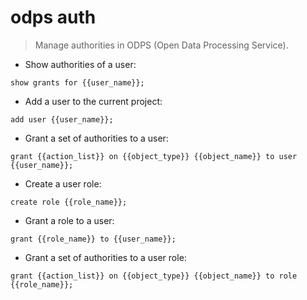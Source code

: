 # odps auth

> Manage authorities in ODPS (Open Data Processing Service).

- Show authorities of a user:

`show grants for {{user_name}};`

- Add a user to the current project:

`add user {{user_name}};`

- Grant a set of authorities to a user:

`grant {{action_list}} on {{object_type}} {{object_name}} to user {{user_name}};`

- Create a user role:

`create role {{role_name}};`

- Grant a role to a user:

`grant {{role_name}} to {{user_name}};`

- Grant a set of authorities to a user role:

`grant {{action_list}} on {{object_type}} {{object_name}} to role {{role_name}};`
